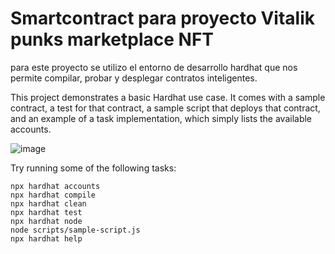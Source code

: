 # Smartcontract para proyecto Vitalik punks marketplace NFT 

para este proyecto se utilizo el entorno de desarrollo hardhat que nos permite compilar, probar y desplegar contratos inteligentes.

This project demonstrates a basic Hardhat use case. It comes with a sample contract, a test for that contract, a sample script that deploys that contract, and an example of a task implementation, which simply lists the available accounts.


 ![image](https://user-images.githubusercontent.com/50932052/154547047-23442d5a-36ce-4e38-ad5e-b8cae2462ca9.png)
 
 
Try running some of the following tasks:

```shell
npx hardhat accounts
npx hardhat compile
npx hardhat clean
npx hardhat test
npx hardhat node
node scripts/sample-script.js
npx hardhat help
```
